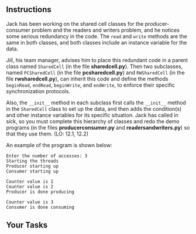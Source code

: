<!-- manual -->

## Instructions

Jack has been working on the shared cell classes for the producer-consumer problem and the readers and writers problem, and he notices some serious redundancy in the code. The `read` and `write` methods are the same in both classes, and both classes include an instance variable for the data.

Jill, his team manager, advises him to place this redundant code in a parent class named `SharedCell` (in the file **sharedcell.py**). Then two subclasses, named `PCSharedCell` (in the file **pcsharedcell.py**) and `RWSharedCell` (in the file **rwsharedcell.py**), can inherit this code and define the methods `beginRead`, `endRead`, `beginWrite`, and `endWrite`, to enforce their specific synchronization protocols.

Also, the `__init__` method in each subclass first calls the `__init__` method in the `SharedCell` class
to set up the data, and then adds the condition(s) and other instance variables for its specific situation. Jack has called in sick, so you must complete this hierarchy of classes and redo the demo programs (in the files **producerconsumer.py** and **readersandwriters.py**) so that they use them. (LO: 12.1, 12.2)

An example of the program is shown below:

```
Enter the number of accesses: 3
Starting the threads
Producer starting up
Consumer starting up

Counter value is 1
Counter value is 2
Producer is done producing

Counter value is 3
Consumer is done consuming
```

## Your Tasks

